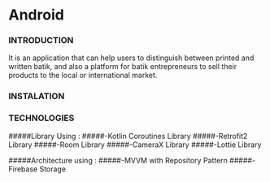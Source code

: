 # Android

### INTRODUCTION
It is an application that can help users to distinguish between printed and written batik,  and also a platform for batik entrepreneurs to sell their products to the local or international market.

### INSTALATION


### TECHNOLOGIES
#####Library Using : 
#####-Kotlin Coroutines Library
#####-Retrofit2 Library
#####-Room Library
#####-CameraX Library
#####-Lottie Library

#####Architecture using :
#####-MVVM with Repository Pattern
#####-Firebase Storage
